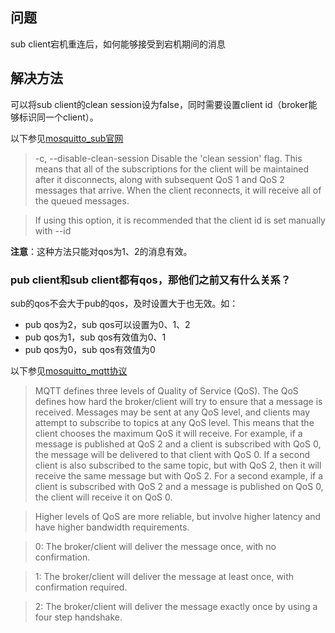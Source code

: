 ## 问题
sub client宕机重连后，如何能够接受到宕机期间的消息

## 解决方法
可以将sub client的clean session设为false，同时需要设置client id（broker能够标识同一个client）。

以下参见[mosquitto_sub官网](http://mosquitto.org/man/mosquitto_sub-1.html)

>-c, --disable-clean-session
Disable the 'clean session' flag. This means that all of the subscriptions for the client will be maintained after it disconnects, along with subsequent QoS 1 and QoS 2 messages that arrive. When the client reconnects, it will receive all of the queued messages.

>If using this option, it is recommended that the client id is set manually with --id

**注意**：这种方法只能对qos为1、2的消息有效。

### pub client和sub client都有qos，那他们之前又有什么关系？
sub的qos不会大于pub的qos，及时设置大于也无效。如：
- pub qos为2，sub qos可以设置为0、1、2
- pub qos为1，sub qos有效值为0、1
- pub qos为0，sub qos有效值为0

以下参见[mosquitto_mqtt协议](http://mosquitto.org/man/mqtt-7.html)

>MQTT defines three levels of Quality of Service (QoS). The QoS defines how hard the broker/client will try to ensure that a message is received. Messages may be sent at any QoS level, and clients may attempt to subscribe to topics at any QoS level. This means that the client chooses the maximum QoS it will receive. For example, if a message is published at QoS 2 and a client is subscribed with QoS 0, the message will be delivered to that client with QoS 0. If a second client is also subscribed to the same topic, but with QoS 2, then it will receive the same message but with QoS 2. For a second example, if a client is subscribed with QoS 2 and a message is published on QoS 0, the client will receive it on QoS 0.

>Higher levels of QoS are more reliable, but involve higher latency and have higher bandwidth requirements.

>0: The broker/client will deliver the message once, with no confirmation.

>1: The broker/client will deliver the message at least once, with confirmation required.

>2: The broker/client will deliver the message exactly once by using a four step handshake.
